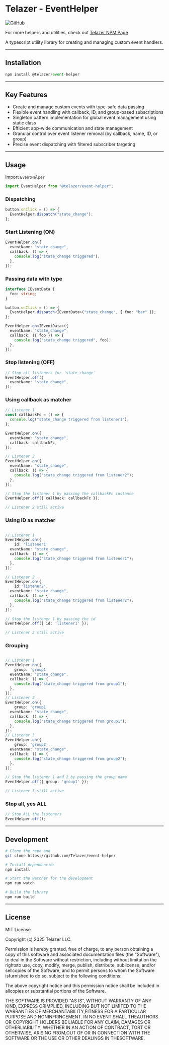 # Telazer - EventHelper

[![GitHub](https://img.shields.io/badge/GitHub-Repository-blue)](https://github.com/Telazer/event-helper)

For more helpers and utilities, check out [Telazer NPM Page](https://www.npmjs.com/org/telazer)

A typescript utility library for creating and managing custom event handlers.

---

## Installation

```typescript
npm install @telazer/event-helper
```

---

## Key Features

- Create and manage custom events with type-safe data passing
- Flexible event handling with callback, ID, and group-based subscriptions
- Singleton pattern implementation for global event management using static class
- Efficient app-wide communication and state management
- Granular control over event listener removal (by callback, name, ID, or group)
- Precise event dispatching with filtered subscriber targeting

---

## Usage

Import `EventHelper`

```ts
import EventHelper from "@telazer/event-helper";
```

### Dispatching

```ts
button.onClick = () => {
  EventHelper.dispatch("state_change");
};
```

### Start Listening (ON)

```ts
EventHelper.on({
  eventName: "state_change",
  callback: () => {
    console.log("state_change triggered");
  },
});
```

### Passing data with type

```ts
interface IEventData {
  foo: string;
}

button.onClick = () => {
  EventHelper.dispatch<IEventData>("state_change", { foo: "bar" });
};

EventHelper.on<IEventData>({
  eventName: "state_change",
  callback: ({ foo }) => {
    console.log("state_change triggered", foo);
  },
});
```

### Stop listening (OFF)

```ts
// Stop all listeners for `state_change`
EventHelper.off({
  eventName: "state_change",
});
```

### Using callback as matcher

```ts
// Listener 1
const callbackFc = () => {
  console.log("state_change triggered from listener1");
};

EventHelper.on({
  eventName: "state_change",
  callback: callbackFc,
});

// Listener 2
EventHelper.on({
  eventName: "state_change",
  callback: () => {
    console.log("state_change triggered from listener2");
  },
});

// Stop the listener 1 by passing the callbackFc instance
EventHelper.off({ callback: callbackFc });

// Listener 2 still active
```

### Using ID as matcher

```ts

// Listener 1
EventHelper.on({
	id: 'listener1'
  eventName: "state_change",
  callback: () => {
    console.log("state_change triggered from listener1");
  },
});

// Listener 2
EventHelper.on({
	id:'listener2',
  eventName: "state_change",
  callback: () => {
    console.log("state_change triggered from listener2");
  },
});

// Stop the listener 1 by passing the id
EventHelper.off({ id: 'listener1' });

// Listener 2 still active
```

### Grouping

```ts

// Listener 1
EventHelper.on({
	group: 'group1'
  eventName: "state_change",
  callback: () => {
    console.log("state_change triggered from group1");
  },
});
// Listener 2
EventHelper.on({
	group: 'group1'
  eventName: "state_change",
  callback: () => {
    console.log("state_change triggered from group1");
  },
});
// Listener 3
EventHelper.on({
	group: 'group2',
  eventName: "state_change",
  callback: () => {
    console.log("state_change triggered from group2");
  },
});

// Stop the listener 1 and 2 by passing the group name
EventHelper.off({ group: 'group1' });

// Listener 3 still active
```

### Stop all, yes ALL

```ts
// Stop ALL the listeners
EventHelper.off();
```

---

## Development

```bash
# Clone the repo and
git clone https://github.com/Telazer/event-helper

# Install dependencies
npm install

# Start the watcher for the development
npm run watch

# Build the library
npm run build
```

---

## License

MIT License

Copyright (c) 2025 Telazer LLC.

Permission is hereby granted, free of charge, to any person obtaining a copy
of this software and associated documentation files (the "Software"), to deal
in the Software without restriction, including without limitation the rightsto use, copy, modify, merge, publish, distribute, sublicense, and/or sellcopies of the Software, and to permit persons to whom the Software isfurnished to do so, subject to the following conditions:

The above copyright notice and this permission notice shall be included in allcopies or substantial portions of the Software.

THE SOFTWARE IS PROVIDED "AS IS", WITHOUT WARRANTY OF ANY KIND, EXPRESS ORIMPLIED, INCLUDING BUT NOT LIMITED TO THE WARRANTIES OF MERCHANTABILITY,FITNESS FOR A PARTICULAR PURPOSE AND NONINFRINGEMENT. IN NO EVENT SHALL THEAUTHORS OR COPYRIGHT HOLDERS BE LIABLE FOR ANY CLAIM, DAMAGES OR OTHERLIABILITY, WHETHER IN AN ACTION OF CONTRACT, TORT OR OTHERWISE, ARISING FROM,OUT OF OR IN CONNECTION WITH THE SOFTWARE OR THE USE OR OTHER DEALINGS IN THESOFTWARE.
